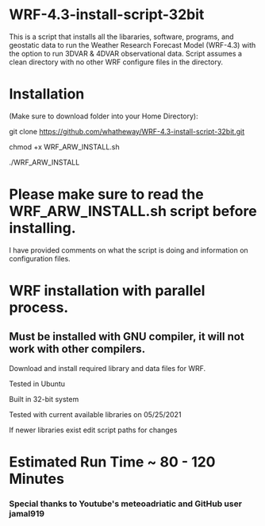 # WRF-4.3-install-script-32bit

This is a script that installs all the libararies, software, programs, and geostatic data to run the Weather Research Forecast Model (WRF-4.3) with the option to run 3DVAR & 4DVAR observational data. Script assumes a clean directory with no other WRF configure files in the directory.

# Installation

(Make sure to download folder into your Home Directory):

git clone https://github.com/whatheway/WRF-4.3-install-script-32bit.git

chmod +x WRF_ARW_INSTALL.sh

./WRF_ARW_INSTALL
# Please make sure to read the WRF_ARW_INSTALL.sh script before installing.

I have provided comments on what the script is doing and information on configuration files.

# WRF installation with parallel process.
## Must be installed with GNU compiler, it will not work with other compilers.

Download and install required library and data files for WRF.

Tested in Ubuntu

Built in 32-bit system

Tested with current available libraries on 05/25/2021

If newer libraries exist edit script paths for changes

# Estimated Run Time ~ 80 - 120 Minutes
### Special thanks to Youtube's meteoadriatic and GitHub user jamal919
